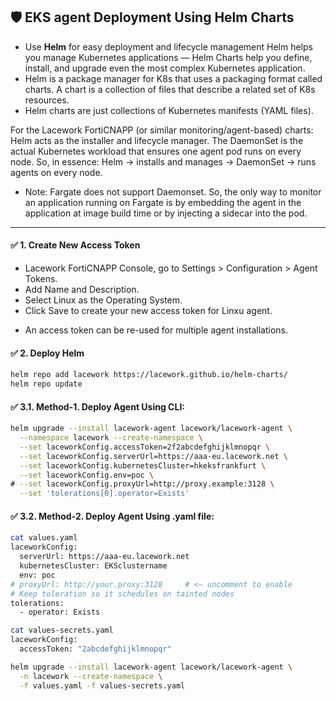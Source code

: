 ## 🛡️ EKS agent Deployment Using Helm Charts
- Use **Helm** for easy deployment and lifecycle management
Helm helps you manage Kubernetes applications — Helm Charts help you define, install, and upgrade even the most complex Kubernetes application.
- Helm is a package manager for K8s that uses a packaging format called charts. A chart is a collection of files that describe a related set of K8s resources. 
- Helm charts are just collections of Kubernetes manifests (YAML files).


For the Lacework FortiCNAPP (or similar monitoring/agent-based) charts:
Helm acts as the installer and lifecycle manager.
The DaemonSet is the actual Kubernetes workload that ensures one agent pod runs on every node.
So, in essence: Helm → installs and manages → DaemonSet → runs agents on every node.


* Note: Fargate does not support Daemonset. So, the only way to monitor an application running on Fargate is by embedding the agent in the application at image build time or by injecting a sidecar into the pod.


---
#### ✅ 1. Create New Access Token

- Lacework FortiCNAPP Console, go to Settings > Configuration > Agent Tokens.
- Add Name and Description.
- Select Linux as the Operating System.
- Click Save to create your new access token for Linxu agent.
* An access token can be re-used for multiple agent installations.


#### ✅ 2. Deploy Helm

```bash
helm repo add lacework https://lacework.github.io/helm-charts/
helm repo update
```

#### ✅ 3.1. Method-1. Deploy Agent Using CLI:

```bash
helm upgrade --install lacework-agent lacework/lacework-agent \
  --namespace lacework --create-namespace \
  --set laceworkConfig.accessToken=2f2abcdefghijklmnopqr \
  --set laceworkConfig.serverUrl=https://aaa-eu.lacework.net \
  --set laceworkConfig.kubernetesCluster=hkeksfrankfurt \
  --set laceworkConfig.env=poc \
# --set laceworkConfig.proxyUrl=http://proxy.example:3128 \
  --set 'tolerations[0].operator=Exists'
```


#### ✅ 3.2. Method-2. Deploy Agent Using .yaml file:

```bash
cat values.yaml 
laceworkConfig:
  serverUrl: https://aaa-eu.lacework.net
  kubernetesCluster: EKSclustername
  env: poc
# proxyUrl: http://your.proxy:3128     # <— uncomment to enable
# Keep toleration so it schedules on tainted nodes
tolerations:
  - operator: Exists
```

```bash
cat values-secrets.yaml 
laceworkConfig:
  accessToken: "2abcdefghijklmnopqr"
```

```bash
helm upgrade --install lacework-agent lacework/lacework-agent \
  -n lacework --create-namespace \
  -f values.yaml -f values-secrets.yaml
```


